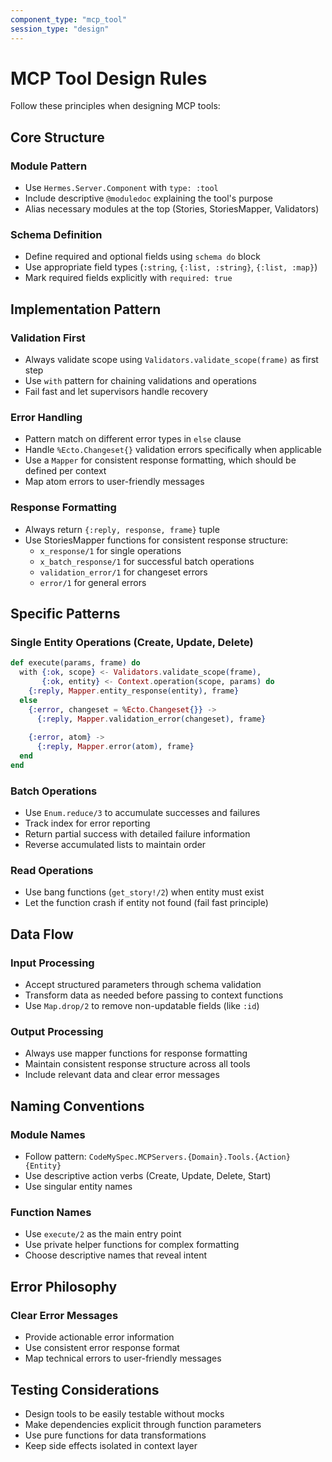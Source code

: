 ```yaml
---
component_type: "mcp_tool"
session_type: "design"
---
```


# MCP Tool Design Rules

Follow these principles when designing MCP tools:

## Core Structure

### Module Pattern
- Use `Hermes.Server.Component` with `type: :tool`
- Include descriptive `@moduledoc` explaining the tool's purpose
- Alias necessary modules at the top (Stories, StoriesMapper, Validators)

### Schema Definition
- Define required and optional fields using `schema do` block
- Use appropriate field types (`:string`, `{:list, :string}`, `{:list, :map}`)
- Mark required fields explicitly with `required: true`

## Implementation Pattern

### Validation First
- Always validate scope using `Validators.validate_scope(frame)` as first step
- Use `with` pattern for chaining validations and operations
- Fail fast and let supervisors handle recovery

### Error Handling
- Pattern match on different error types in `else` clause
- Handle `%Ecto.Changeset{}` validation errors specifically when applicable
- Use a `Mapper` for consistent response formatting, which should be defined per context
- Map atom errors to user-friendly messages

### Response Formatting
- Always return `{:reply, response, frame}` tuple
- Use StoriesMapper functions for consistent response structure:
  - `x_response/1` for single operations
  - `x_batch_response/1` for successful batch operations
  - `validation_error/1` for changeset errors
  - `error/1` for general errors

## Specific Patterns

### Single Entity Operations (Create, Update, Delete)
```elixir
def execute(params, frame) do
  with {:ok, scope} <- Validators.validate_scope(frame),
       {:ok, entity} <- Context.operation(scope, params) do
    {:reply, Mapper.entity_response(entity), frame}
  else
    {:error, changeset = %Ecto.Changeset{}} ->
      {:reply, Mapper.validation_error(changeset), frame}
    
    {:error, atom} ->
      {:reply, Mapper.error(atom), frame}
  end
end
```

### Batch Operations
- Use `Enum.reduce/3` to accumulate successes and failures
- Track index for error reporting
- Return partial success with detailed failure information
- Reverse accumulated lists to maintain order

### Read Operations
- Use bang functions (`get_story!/2`) when entity must exist
- Let the function crash if entity not found (fail fast principle)

## Data Flow

### Input Processing
- Accept structured parameters through schema validation
- Transform data as needed before passing to context functions
- Use `Map.drop/2` to remove non-updatable fields (like `:id`)

### Output Processing  
- Always use mapper functions for response formatting
- Maintain consistent response structure across all tools
- Include relevant data and clear error messages

## Naming Conventions

### Module Names
- Follow pattern: `CodeMySpec.MCPServers.{Domain}.Tools.{Action}{Entity}`
- Use descriptive action verbs (Create, Update, Delete, Start)
- Use singular entity names

### Function Names
- Use `execute/2` as the main entry point
- Use private helper functions for complex formatting
- Choose descriptive names that reveal intent

## Error Philosophy

### Clear Error Messages
- Provide actionable error information
- Use consistent error response format
- Map technical errors to user-friendly messages

## Testing Considerations

- Design tools to be easily testable without mocks
- Make dependencies explicit through function parameters
- Use pure functions for data transformations
- Keep side effects isolated in context layer